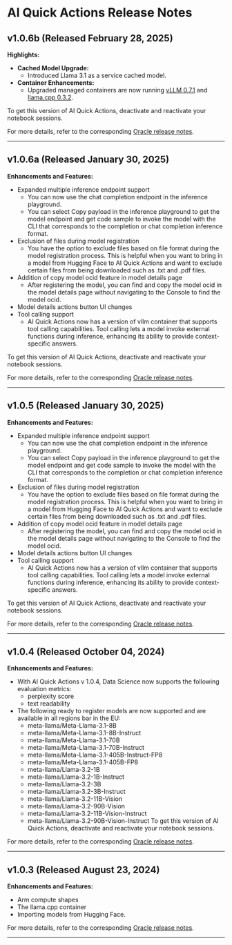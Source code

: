 # AI Quick Actions Release Notes

## v1.0.6b (Released February 28, 2025)
**Highlights:**
- **Cached Model Upgrade:**
  - Introduced Llama 3.1 as a service cached model.
- **Container Enhancements:**
  - Upgraded managed containers are now running [vLLM 0.7.1](https://github.com/vllm-project/vllm/releases/tag/v0.7.1) and [llama.cpp 0.3.2](https://github.com/abetlen/llama-cpp-python/releases/tag/v0.3.2).

To get this version of AI Quick Actions, deactivate and reactivate your notebook sessions.

For more details, refer to the corresponding [Oracle release notes](https://docs.oracle.com/en-us/iaas/releasenotes/data-science/ai-quick-actions-106-b.htm).

---

## v1.0.6a (Released January 30, 2025)
**Enhancements and Features:**

- Expanded multiple inference endpoint support
  - You can now use the chat completion endpoint in the inference playground.
  - You can select Copy payload in the inference playground to get the model endpoint and get code sample to invoke the model with the CLI that corresponds to the completion or chat completion inference format.
- Exclusion of files during model registration
  - You have the option to exclude files based on file format during the model registration process. This is helpful when you want to bring in a model from Hugging Face to AI Quick Actions and want to exclude certain files from being downloaded such as .txt and .pdf files.
- Addition of copy model ocid feature in model details page
  - After registering the model, you can find and copy the model ocid in the model details page without navigating to the Console to find the model ocid.
- Model details actions button UI changes
- Tool calling support
  - AI Quick Actions now has a version of vllm container that supports tool calling capabilities. Tool calling lets a model invoke external functions during inference, enhancing its ability to provide context-specific answers.

To get this version of AI Quick Actions, deactivate and reactivate your notebook sessions.

For more details, refer to the corresponding [Oracle release notes](https://docs.oracle.com/en-us/iaas/releasenotes/data-science/aqua-106-a.htm).

---

## v1.0.5 (Released January 30, 2025)

**Enhancements and Features:**
- Expanded multiple inference endpoint support
  - You can now use the chat completion endpoint in the inference playground.
  - You can select Copy payload in the inference playground to get the model endpoint and get code sample to invoke the model with the CLI that corresponds to the completion or chat completion inference format.
- Exclusion of files during model registration
  - You have the option to exclude files based on file format during the model registration process. This is helpful when you want to bring in a model from Hugging Face to AI Quick Actions and want to exclude certain files from being downloaded such as .txt and .pdf files.
- Addition of copy model ocid feature in model details page
  - After registering the model, you can find and copy the model ocid in the model details page without navigating to the Console to find the model ocid.
- Model details actions button UI changes
- Tool calling support
  - AI Quick Actions now has a version of vllm container that supports tool calling capabilities. Tool calling lets a model invoke external functions during inference, enhancing its ability to provide context-specific answers.

To get this version of AI Quick Actions, deactivate and reactivate your notebook sessions.

For more details, refer to the corresponding [Oracle release notes](https://docs.oracle.com/iaas/releasenotes/data-science/aqua-105-fast-follow.htm).

---

## v1.0.4 (Released October 04, 2024)

**Enhancements and Features:**
- With AI Quick Actions v 1.0.4, Data Science now supports the following evaluation metrics:
  - perplexity score
  - text readability
- The following ready to register models are now supported and are available in all regions bar in the EU:
  - meta-llama/Meta-Llama-3.1-8B
  - meta-llama/Meta-Llama-3.1-8B-Instruct
  - meta-llama/Meta-Llama-3.1-70B
  - meta-llama/Meta-Llama-3.1-70B-Instruct
  - meta-llama/Meta-Llama-3.1-405B-Instruct-FP8
  - meta-llama/Meta-Llama-3.1-405B-FP8
  - meta-llama/Llama-3.2-1B
  - meta-llama/Llama-3.2-1B-Instruct
  - meta-llama/Llama-3.2-3B
  - meta-llama/Llama-3.2-3B-Instruct
  - meta-llama/Llama-3.2-11B-Vision
  - meta-llama/Llama-3.2-90B-Vision
  - meta-llama/Llama-3.2-11B-Vision-Instruct
  - meta-llama/Llama-3.2-90B-Vision-Instruct
To get this version of AI Quick Actions, deactivate and reactivate your notebook sessions.

For more details, refer to the corresponding [Oracle release notes](https://docs.oracle.com/iaas/releasenotes/data-science/aqua-104.htm).

---

## v1.0.3 (Released August 23, 2024)

**Enhancements and Features:**
- Arm compute shapes
- The llama.cpp container
- Importing models from Hugging Face.


For more details, refer to the corresponding [Oracle release notes](https://docs.oracle.com/iaas/releasenotes/data-science/aqua-103.htm).

---
